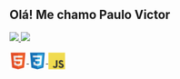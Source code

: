 ## Olá! Me chamo Paulo Victor
<div>
  <a href="https://github.com/paulovsguia">
  <img height="180em" src="https://github-readme-stats.vercel.app/api?username=paulovsguia&show_icons=true&theme=tokyonight&include_all_commits=true&count_private=true"/>
  <img height="180em" src="https://github-readme-stats.vercel.app/api/top-langs/?username=paulovsguia&layout=compact&langs_count=16&theme=tokyonight"/>
</div>
<div style="display: inline_block"><br>
  <img align="center" alt="Paulo-HTML" height="30" widht="40" src="https://raw.githubusercontent.com/devicons/devicon/master/icons/html5/html5-original.svg">
  <img align="center" alt="Paulo-CSS" height="30" widht="40" src="https://raw.githubusercontent.com/devicons/devicon/master/icons/css3/css3-original.svg">
  <img align="center" alt="Paulo-Js" height="30" widht="40" src="https://raw.githubusercontent.com/devicons/devicon/master/icons/javascript/javascript-original.svg">
</div>
